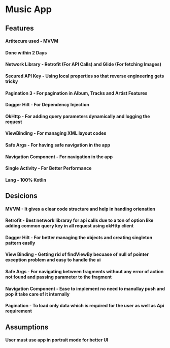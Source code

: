 # Music App
## Features 
#### Artitecure used - MVVM 
#### Done within 2 Days 
#### Network Library - Retrofit (For API Calls) and Glide (For fetching Images)
#### Secured API Key - Using local properties so that reverse engineering gets tricky
#### Pagination 3 - For pagination in Album, Tracks and Artist Features
#### Dagger Hilt - For Dependency Injection 
#### OkHttp - For adding query parameters dynamically and logging the request
#### ViewBinding - For managing XML layout codes
#### Safe Args - For having safe navigation in the app 
#### Navigation Component - For navigation in the app
#### Single Activity - For Better Performance 
#### Lang - 100% Kotlin

 ## Desicions 

#### MVVM - It gives a clear code structure and help in handing orienation 
#### Retrofit - Best network libraray for api calls due to a ton of option like adding common query key in all request using okHttp client
#### Dagger Hilt - For better managing the objects and creating singleton pattern easily 
#### View Binding - Getting rid of findViewBy becuase of null of pointer exception problem and easy to handle the ui 
#### Safe Args - For navigating between fragments without any error of action not found and passing parameter to the fragment 
#### Navigation Component - Ease to implement no need to manullay push and pop it take care of it internally 
#### Pagination - To load only data which is required for the user as well as Api requirement

 ## Assumptions 

#### User must use app in portrait mode for better UI

